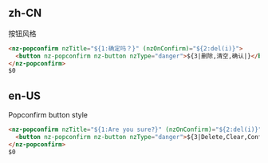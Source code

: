 ## zh-CN

按钮风格

```html
<nz-popconfirm nzTitle="${1:确定吗？}" (nzOnConfirm)="${2:del(i)}">
  <button nz-popconfirm nz-button nzType="danger">${3|删除,清空,确认|}</button>
</nz-popconfirm>
$0
```

## en-US

Popconfirm button style

```html
<nz-popconfirm nzTitle="${1:Are you sure?}" (nzOnConfirm)="${2:del(i)}">
  <button nz-popconfirm nz-button nzType="danger">${3|Delete,Clear,Confirm|}</button>
</nz-popconfirm>
$0
```
